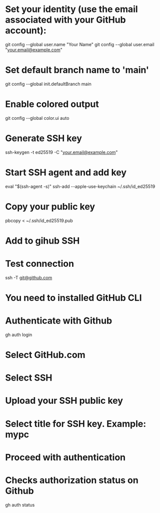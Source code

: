 # Set your identity (use the email associated with your GitHub account):
git config --global user.name "Your Name"
git config --global user.email "your.email@example.com"

# Set default branch name to 'main'
git config --global init.defaultBranch main

# Enable colored output
git config --global color.ui auto

# Generate SSH key
ssh-keygen -t ed25519 -C "your.email@example.com"

# Start SSH agent and add key
eval "$(ssh-agent -s)"
ssh-add --apple-use-keychain ~/.ssh/id_ed25519

# Copy your public key
pbcopy < ~/.ssh/id_ed25519.pub

# Add to gihub SSH

# Test connection
ssh -T git@github.com

# You need to installed GitHub CLI

# Authenticate with Github
gh auth login

# Select GitHub.com
# Select SSH 
# Upload your SSH public key
# Select title for SSH key. Example: mypc
# Proceed with authentication

# Checks authorization status on Github
gh auth status

